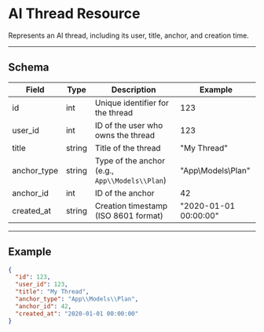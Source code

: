 # AI Thread Resource

Represents an AI thread, including its user, title, anchor, and creation time.


---

## Schema
| Field        | Type    | Description                                 | Example                |
|--------------|---------|---------------------------------------------|------------------------|
| id           | int     | Unique identifier for the thread            | 123                    |
| user_id      | int     | ID of the user who owns the thread          | 123                    |
| title        | string  | Title of the thread                         | "My Thread"           |
| anchor_type  | string  | Type of the anchor (e.g., `App\\Models\\Plan`) | "App\\Models\\Plan"      |
| anchor_id    | int     | ID of the anchor                            | 42                     |
| created_at   | string  | Creation timestamp (ISO 8601 format)        | "2020-01-01 00:00:00"  |

---

## Example
```json
{
  "id": 123,
  "user_id": 123,
  "title": "My Thread",
  "anchor_type": "App\\Models\\Plan",
  "anchor_id": 42,
  "created_at": "2020-01-01 00:00:00"
}
```
